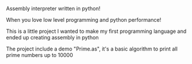 Assembly interpreter written in python!

When you love low level programming and python performance!

This is a little project
I wanted to make my first programming language and ended up creating assembly in python

The project include a demo "Prime.as", it's a basic algorithm to print all prime numbers up to 10000
